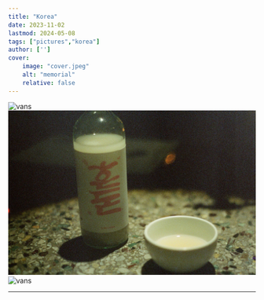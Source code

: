 ```yaml
---
title: "Korea" 
date: 2023-11-02
lastmod: 2024-05-08
tags: ["pictures","korea"]
author: ['']
cover:
    image: "cover.jpeg"
    alt: "memorial"
    relative: false
---
```


![vans](bar.jpeg)
![vans](makgeolli.jpeg)
![vans](vans.jpeg)

---

